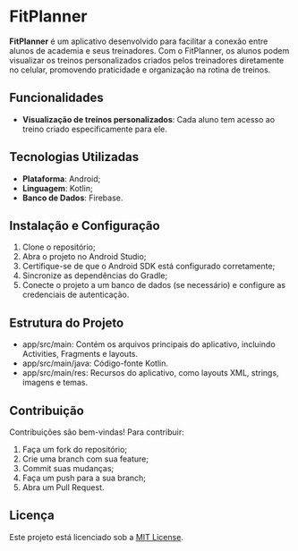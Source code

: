 # FitPlanner

**FitPlanner** é um aplicativo desenvolvido para facilitar a conexão entre alunos de academia e seus treinadores. Com o FitPlanner, os alunos podem visualizar os treinos personalizados criados pelos treinadores diretamente no celular, promovendo praticidade e organização na rotina de treinos.

## Funcionalidades  
- **Visualização de treinos personalizados**: Cada aluno tem acesso ao treino criado especificamente para ele.

## Tecnologias Utilizadas  
- **Plataforma**: Android;
- **Linguagem**: Kotlin;
- **Banco de Dados**: Firebase.

## Instalação e Configuração  
1. Clone o repositório;
2. Abra o projeto no Android Studio;
3. Certifique-se de que o Android SDK está configurado corretamente;
4. Sincronize as dependências do Gradle;
5. Conecte o projeto a um banco de dados (se necessário) e configure as credenciais de autenticação.

## Estrutura do Projeto
- app/src/main: Contém os arquivos principais do aplicativo, incluindo Activities, Fragments e layouts.
- app/src/main/java: Código-fonte Kotlin.
- app/src/main/res: Recursos do aplicativo, como layouts XML, strings, imagens e temas.

## Contribuição
Contribuições são bem-vindas! Para contribuir:
1. Faça um fork do repositório;
2. Crie uma branch com sua feature;
3. Commit suas mudanças;
4. Faça um push para a sua branch;
5. Abra um Pull Request.

## Licença
Este projeto está licenciado sob a [MIT License](https://opensource.org/license/mit).
